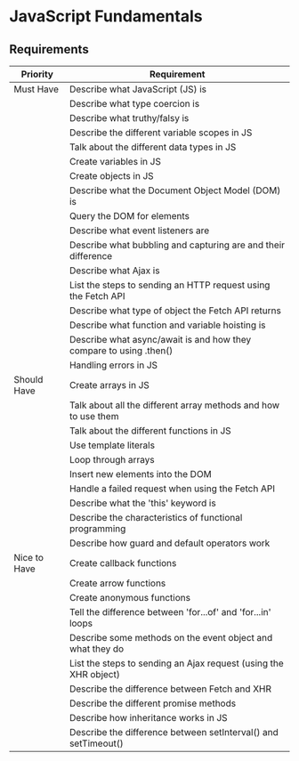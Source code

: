 # JavaScript Fundamentals

## Requirements

| Priority      | Requirement                                                                                      |
|---------------|--------------------------------------------------------------------------------------------------|
| Must Have    | Describe what JavaScript (JS) is                                                                 |
|     | Describe what type coercion is                                                                   |
|     | Describe what truthy/falsy is                                                                   |
|     | Describe the different variable scopes in JS                                                      |
|     | Talk about the different data types in JS                                                         |
|     | Create variables in JS                                                                          |
|     | Create objects in JS                                                                           |
|     | Describe what the Document Object Model (DOM) is                                                  |
|     | Query the DOM for elements                                                                     |
|     | Describe what event listeners are                                                               |
|     | Describe what bubbling and capturing are and their difference                                    |
|     | Describe what Ajax is                                                                           |
|     | List the steps to sending an HTTP request using the Fetch API                                    |
|     | Describe what type of object the Fetch API returns                                               |
|     | Describe what function and variable hoisting is                                                  |
|     | Describe what async/await is and how they compare to using .then()                               |
|     | Handling errors in JS                                                                           |
| Should Have  | Create arrays in JS                                                                             |
|   | Talk about all the different array methods and how to use them                                   |
|   | Talk about the different functions in JS                                                          |
|   | Use template literals                                                                           |
|   | Loop through arrays                                                                            |
|   | Insert new elements into the DOM                                                                |
|   | Handle a failed request when using the Fetch API                                                 |
|   | Describe what the 'this' keyword is                                                              |
|   | Describe the characteristics of functional programming                                           |
|   | Describe how guard and default operators work                                                    |
| Nice to Have | Create callback functions                                                                       |
|  | Create arrow functions                                                                          |
|  | Create anonymous functions                                                                      |
|  | Tell the difference between 'for...of' and 'for...in' loops                                      |
|  | Describe some methods on the event object and what they do                                       |
|  | List the steps to sending an Ajax request (using the XHR object)                                  |
|  | Describe the difference between Fetch and XHR                                                    |
|  | Describe the different promise methods                                                           |
|  | Describe how inheritance works in JS                                                             |
|  | Describe the difference between setInterval() and setTimeout()                                    |
